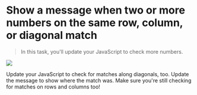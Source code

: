 # Show a message when two or more numbers on the same row, column, or diagonal match

> In this task, you'll update your JavaScript to check more numbers.

![](8.jpg)

Update your JavaScript to check for matches along diagonals, too. Update the message to show where the match was. Make sure you're still checking for matches on rows and columns too!

